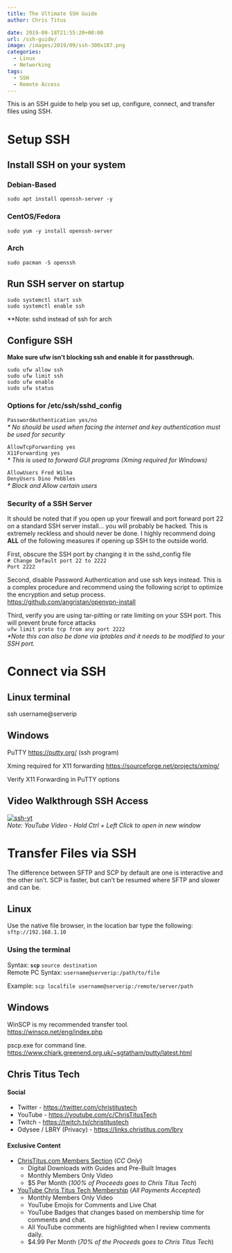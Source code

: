 ```yaml
---
title: The Ultimate SSH Guide
author: Chris Titus

date: 2019-09-18T21:55:20+00:00
url: /ssh-guide/
image: /images/2019/09/ssh-300x187.png
categories:
  - Linux
  - Networking
tags:
  - SSH
  - Remote Access
---
```

This is an SSH guide to help you set up, configure, connect, and transfer files using SSH. <!--more-->

# Setup SSH

## Install SSH on your system

### Debian-Based

`sudo apt install openssh-server -y`

### CentOS/Fedora

`sudo yum -y install openssh-server`

### Arch

`sudo pacman -S openssh`

## Run SSH server on startup

```
sudo systemctl start ssh
sudo systemctl enable ssh
```
**Note: sshd instead of ssh for arch

## Configure SSH

**Make sure ufw isn&#8217;t blocking ssh and enable it for passthrough.** 

```
sudo ufw allow ssh
sudo ufw limit ssh
sudo ufw enable  
sudo ufw status
```

### Options for /etc/ssh/sshd_config

`PasswordAuthentication yes/no`   
_* No should be used when facing the internet and key authentication must be used for security_

`AllowTcpForwarding yes`  
`X11Forwarding yes`  
_* This is used to forward GUI programs (Xming required for Windows)_

`AllowUsers Fred Wilma`  
`DenyUsers Dino Pebbles`  
_* Block and Allow certain users_

### Security of a SSH Server

It should be noted that if you open up your firewall and port forward port 22 on a standard SSH server install&#8230; you will probably be hacked. This is extremely reckless and should never be done. I highly recommend doing **ALL** of the following measures if opening up SSH to the outside world.

First, obscure the SSH port by changing it in the sshd_config file  
`# Change Default port 22 to 2222`  
`Port 2222` 

Second, disable Password Authentication and use ssh keys instead. This is a complex procedure and recommend using the following script to optimize the encryption and setup process.  
<https://github.com/angristan/openvpn-install>

Third, verify you are using tar-pitting or rate limiting on your SSH port. This will prevent brute force attacks  
`ufw limit proto tcp from any port 2222`  
_*Note this can also be done via iptables and it needs to be modified to your SSH port._ 

# Connect via SSH

## Linux terminal

ssh username@serverip

## Windows

PuTTY https://putty.org/ (ssh program)
  
Xming required for X11 forwarding https://sourceforge.net/projects/xming/
  
Verify X11 Forwarding in PuTTY options

## Video Walkthrough SSH Access

[![ssh-yt](https://img.youtube.com/vi/w_OwmqjAcn0/0.jpg)](https://www.youtube.com/watch?v=w_OwmqjAcn0)  
_Note: YouTube Video - Hold Ctrl + Left Click to open in new window_


# Transfer Files via SSH

The difference between SFTP and SCP by default are one is interactive and the other isn&#8217;t. SCP is faster, but can&#8217;t be resumed where SFTP and slower and can be. 

## Linux

Use the native file browser, in the location bar type the following:  
`sftp://192.168.1.10`

### Using the terminal 

Syntax: **`scp`** `source destination`  
Remote PC Syntax: `username@serverip:/path/to/file`

Example: `scp localfile username@serverip:/remote/server/path`

## Windows

WinSCP is my recommended transfer tool.   
<https://winscp.net/eng/index.php>

pscp.exe for command line. <https://www.chiark.greenend.org.uk/~sgtatham/putty/latest.html>

## Chris Titus Tech

#### Social

- Twitter - <https://twitter.com/christitustech>
- YouTube - <https://youtube.com/c/ChrisTitusTech>
- Twitch - <https://twitch.tv/christitustech>
- Odysee / LBRY (Privacy) - <https://links.christitus.com/lbry>

#### Exclusive Content

- [ChrisTitus.com Members Section][1] (_CC Only_)
  - Digital Downloads with Guides and Pre-Built Images
  - Monthly Members Only Video
  - $5 Per Month (_100% of Proceeds goes to Chris Titus Tech_)
- [YouTube Chris Titus Tech Membership][2] (_All Payments Accepted_)
  - Monthly Members Only Video
  - YouTube Emojis for Comments and Live Chat
  - YouTube Badges that changes based on membership time for comments and chat.
  - All YouTube comments are highlighted when I review comments daily. 
  - $4.99 Per Month (_70% of the Proceeds goes to Chris Titus Tech_)

 [1]: https://portal.christitus.com
 [2]: https://links.christitus.com/join
